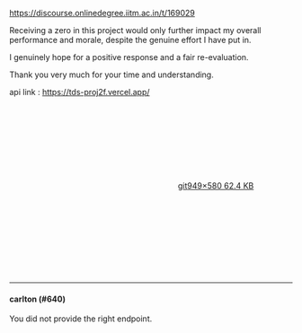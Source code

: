 https://discourse.onlinedegree.iitm.ac.in/t/169029

Receiving a zero in this project would only further impact my overall performance and morale, despite the genuine effort I have put in.</p>
<p>I genuinely hope for a positive response and a fair re-evaluation.</p>
<p>Thank you very much for your time and understanding.</p>
<p>api link : <a href="https://tds-proj2f.vercel.app/" rel="noopener nofollow ugc">https://tds-proj2f.vercel.app/</a></p>
<p><div class="lightbox-wrapper"><a class="lightbox" data-download-href="/uploads/short-url/vyTGsofHQHEmmbPWAXT0uOLLzGr.jpeg?dl=1" href="https://europe1.discourse-cdn.com/flex013/uploads/iitm/original/3X/d/d/dd35491bfeb5fc84ef46978edd67b8bcd648e88b.jpeg" rel="noopener nofollow ugc" title="git"><div class="meta"><svg aria-hidden="true" class="fa d-icon d-icon-far-image svg-icon"><use href="#far-image"></use></svg><span class="filename">git</span><span class="informations">949×580 62.4 KB</span><svg aria-hidden="true" class="fa d-icon d-icon-discourse-expand svg-icon"><use href="#discourse-expand"></use></svg></div></a></div></p><hr>

<h4>carlton (#640)</h4>
<p>You did not provide the right endpoint.